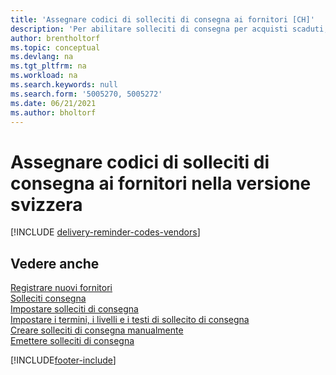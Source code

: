 ```yaml
---
title: 'Assegnare codici di solleciti di consegna ai fornitori [CH]'
description: 'Per abilitare solleciti di consegna per acquisti scaduti, è necessario assegnare termini di solleciti di consegna ai fornitori nella versione svizzera.'
author: brentholtorf
ms.topic: conceptual
ms.devlang: na
ms.tgt_pltfrm: na
ms.workload: na
ms.search.keywords: null
ms.search.form: '5005270, 5005272'
ms.date: 06/21/2021
ms.author: bholtorf
---
```

# Assegnare codici di solleciti di consegna ai fornitori nella versione svizzera

[!INCLUDE [delivery-reminder-codes-vendors](../includes/ATCHDE/delivery-reminder-codes-vendors.md)]

## Vedere anche

[Registrare nuovi fornitori](../../purchasing-how-register-new-vendors.md)  
[Solleciti consegna](delivery-reminders.md)  
[Impostare solleciti di consegna](how-to-set-up-delivery-reminders.md)  
[Impostare i termini, i livelli e i testi di sollecito di consegna](how-to-set-up-delivery-reminder-terms-levels-and-text.md)  
[Creare solleciti di consegna manualmente](how-to-create-delivery-reminders-manually.md)  
[Emettere solleciti di consegna](how-to-issue-delivery-reminders.md)  


[!INCLUDE[footer-include](../../includes/footer-banner.md)]